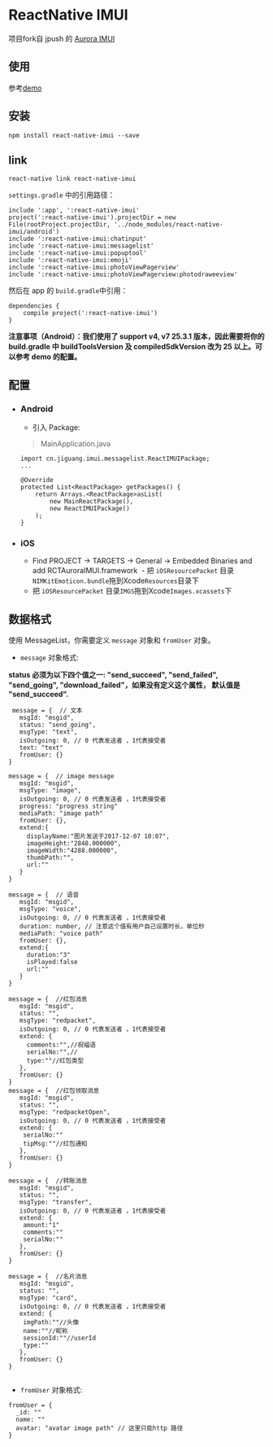 # ReactNative IMUI
项目fork自 jpush 的 [Aurora IMUI](https://github.com/jpush/aurora-imui/tree/master/ReactNative)

## 使用
参考[demo](https://github.com/reactnativecomponent/react-native-chat-demo)
## 安装

```
npm install react-native-imui --save
```
## link

```
react-native link react-native-imui 
```
 `settings.gradle` 中的引用路径：
```
include ':app', ':react-native-imui'
project(':react-native-imui').projectDir = new File(rootProject.projectDir, '../node_modules/react-native-imui/android')
include ':react-native-imui:chatinput'
include ':react-native-imui:messagelist'
include ':react-native-imui:popuptool'
include ':react-native-imui:emoji'
include ':react-native-imui:photoViewPagerview'
include ':react-native-imui:photoViewPagerview:photodraweeview'
```

然后在 app 的 `build.gradle`中引用：

```
dependencies {
    compile project(':react-native-imui')
}
```

**注意事项（Android）：我们使用了 support v4, v7 25.3.1 版本，因此需要将你的 build.gradle 中 buildToolsVersion 及 compiledSdkVersion 改为 25 以上。可以参考 demo 的配置。**

## 配置

- ### Android

  - 引入 Package:

  > MainApplication.java

  ```
  import cn.jiguang.imui.messagelist.ReactIMUIPackage;
  ...

  @Override
  protected List<ReactPackage> getPackages() {
      return Arrays.<ReactPackage>asList(
          new MainReactPackage(),
          new ReactIMUIPackage()
      );
  }
  ```



- ### iOS
  - Find PROJECT -> TARGETS -> General -> Embedded Binaries  and add RCTAuroraIMUI.framework
  - 把 `iOSResourcePacket` 目录`NIMKitEmoticon.bundle`拖到Xcode`Resources`目录下
  - 把 `iOSResourcePacket` 目录`IMGS`拖到Xcode`Images.xcassets`下

## 数据格式

使用 MessageList，你需要定义 `message` 对象和 `fromUser` 对象。

- `message` 对象格式:

**status 必须为以下四个值之一: "send_succeed", "send_failed", "send_going", "download_failed"，如果没有定义这个属性， 默认值是 "send_succeed".**

 ```
  message = {  // 文本
    msgId: "msgid",
    status: "send_going",
    msgType: "text",
    isOutgoing: 0, // 0 代表发送者 ，1代表接受者
    text: "text"
    fromUser: {}
}

message = {  // image message
    msgId: "msgid",
    msgType: "image",
    isOutgoing: 0, // 0 代表发送者 ，1代表接受者
    progress: "progress string"
    mediaPath: "image path"
    fromUser: {},
    extend:{
      displayName:"图片发送于2017-12-07 10:07",
      imageHeight:"2848.000000",
      imageWidth:"4288.000000",
      thumbPath:"",
      url:""
    }
}

message = {  // 语音
    msgId: "msgid",
    msgType: "voice",
    isOutgoing: 0, // 0 代表发送者 ，1代表接受者
    duration: number, // 注意这个值有用户自己设置时长，单位秒
    mediaPath: "voice path"
    fromUser: {},
    extend:{
      duration:"3"
      isPlayed:false
      url:""
    }   
}

message = {  //红包消息
    msgId: "msgid",
    status: "",
    msgType: "redpacket",
    isOutgoing: 0, // 0 代表发送者 ，1代表接受者
    extend: {
      comments:"",//祝福语
      serialNo:"",//
      type:""//红包类型
    },
    fromUser: {}
}
message = {  //红包领取消息
    msgId: "msgid",
    status: "",
    msgType: "redpacketOpen",
    isOutgoing: 0, // 0 代表发送者 ，1代表接受者
    extend: {
     serialNo:""
     tipMsg:""//红包通知
    },
    fromUser: {}
}

message = {  //转账消息
    msgId: "msgid",
    status: "",
    msgType: "transfer",
    isOutgoing: 0, // 0 代表发送者 ，1代表接受者
    extend: {
     amount:"1"
     comments:""
     serialNo:""
    },
    fromUser: {}
}

message = {  //名片消息
    msgId: "msgid",
    status: "",
    msgType: "card",
    isOutgoing: 0, // 0 代表发送者 ，1代表接受者
    extend: {
     imgPath:""//头像
     name:""//昵称
     sessionId:""//userId
     type:""
    },
    fromUser: {}
}


 ```

-    `fromUser` 对象格式:

  ```
  fromUser = {
    _id: ""
    name: ""
    avatar: "avatar image path" // 这里只能http 路径
  }
  ```

